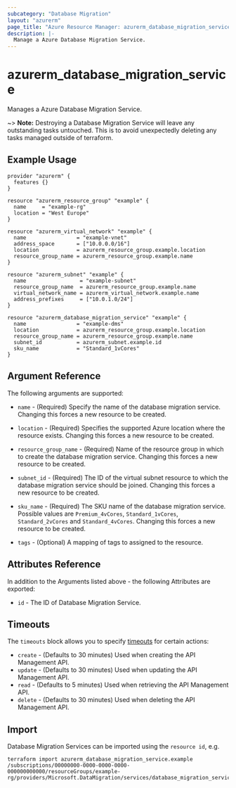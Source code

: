 ```yaml
---
subcategory: "Database Migration"
layout: "azurerm"
page_title: "Azure Resource Manager: azurerm_database_migration_service"
description: |-
  Manage a Azure Database Migration Service.
---
```


# azurerm_database_migration_service

Manages a Azure Database Migration Service.

~> **Note:** Destroying a Database Migration Service will leave any outstanding tasks untouched. This is to avoid unexpectedly deleting any tasks managed outside of terraform.

## Example Usage

```hcl
provider "azurerm" {
  features {}
}

resource "azurerm_resource_group" "example" {
  name     = "example-rg"
  location = "West Europe"
}

resource "azurerm_virtual_network" "example" {
  name                = "example-vnet"
  address_space       = ["10.0.0.0/16"]
  location            = azurerm_resource_group.example.location
  resource_group_name = azurerm_resource_group.example.name
}

resource "azurerm_subnet" "example" {
  name                 = "example-subnet"
  resource_group_name  = azurerm_resource_group.example.name
  virtual_network_name = azurerm_virtual_network.example.name
  address_prefixes     = ["10.0.1.0/24"]
}

resource "azurerm_database_migration_service" "example" {
  name                = "example-dms"
  location            = azurerm_resource_group.example.location
  resource_group_name = azurerm_resource_group.example.name
  subnet_id           = azurerm_subnet.example.id
  sku_name            = "Standard_1vCores"
}
```

## Argument Reference

The following arguments are supported:

* `name` - (Required) Specify the name of the database migration service. Changing this forces a new resource to be created.

* `location` - (Required) Specifies the supported Azure location where the resource exists. Changing this forces a new resource to be created.

* `resource_group_name` - (Required) Name of the resource group in which to create the database migration service. Changing this forces a new resource to be created.

* `subnet_id` - (Required) The ID of the virtual subnet resource to which the database migration service should be joined. Changing this forces a new resource to be created.

* `sku_name` - (Required) The SKU name of the database migration service. Possible values are `Premium_4vCores`, `Standard_1vCores`, `Standard_2vCores` and `Standard_4vCores`. Changing this forces a new resource to be created.

* `tags` - (Optional) A mapping of tags to assigned to the resource.

## Attributes Reference

In addition to the Arguments listed above - the following Attributes are exported:

* `id` - The ID of Database Migration Service.

## Timeouts

The `timeouts` block allows you to specify [timeouts](https://www.terraform.io/language/resources/syntax#operation-timeouts) for certain actions:

* `create` - (Defaults to 30 minutes) Used when creating the API Management API.
* `update` - (Defaults to 30 minutes) Used when updating the API Management API.
* `read` - (Defaults to 5 minutes) Used when retrieving the API Management API.
* `delete` - (Defaults to 30 minutes) Used when deleting the API Management API.

## Import

Database Migration Services can be imported using the `resource id`, e.g.

```shell
terraform import azurerm_database_migration_service.example /subscriptions/00000000-0000-0000-0000-000000000000/resourceGroups/example-rg/providers/Microsoft.DataMigration/services/database_migration_service1
```
